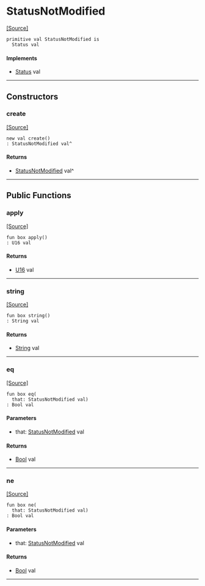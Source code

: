 # StatusNotModified
<span class="source-link">[[Source]](src/http_server/status.md#L58)</span>
```pony
primitive val StatusNotModified is
  Status val
```

#### Implements

* [Status](http_server-Status.md) val

---

## Constructors

### create
<span class="source-link">[[Source]](src/http_server/status.md#L58)</span>


```pony
new val create()
: StatusNotModified val^
```

#### Returns

* [StatusNotModified](http_server-StatusNotModified.md) val^

---

## Public Functions

### apply
<span class="source-link">[[Source]](src/http_server/status.md#L59)</span>


```pony
fun box apply()
: U16 val
```

#### Returns

* [U16](builtin-U16.md) val

---

### string
<span class="source-link">[[Source]](src/http_server/status.md#L60)</span>


```pony
fun box string()
: String val
```

#### Returns

* [String](builtin-String.md) val

---

### eq
<span class="source-link">[[Source]](src/http_server/status.md#L59)</span>


```pony
fun box eq(
  that: StatusNotModified val)
: Bool val
```
#### Parameters

*   that: [StatusNotModified](http_server-StatusNotModified.md) val

#### Returns

* [Bool](builtin-Bool.md) val

---

### ne
<span class="source-link">[[Source]](src/http_server/status.md#L59)</span>


```pony
fun box ne(
  that: StatusNotModified val)
: Bool val
```
#### Parameters

*   that: [StatusNotModified](http_server-StatusNotModified.md) val

#### Returns

* [Bool](builtin-Bool.md) val

---

